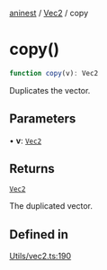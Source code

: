 [aninest](../../index.md) / [Vec2](../index.md) / copy

# copy()

```ts
function copy(v): Vec2
```

Duplicates the vector.

## Parameters

• **v**: [`Vec2`](../type-aliases/Vec2.md)

## Returns

[`Vec2`](../type-aliases/Vec2.md)

The duplicated vector.

## Defined in

[Utils/vec2.ts:190](https://github.com/zphrs/aninest/blob/faa26c191e539bfffb0686de3335249d40ae5db1/core/src/Utils/vec2.ts#L190)
